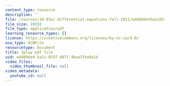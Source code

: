 ```yaml
---
content_type: resource
description: ''
file: /courses/18-03sc-differential-equations-fall-2011/ed489de45a1c053fd87f4baa37ea9a14_Gb5o6VNboV0.pdf
file_size: 19193
file_type: application/pdf
learning_resource_types: []
license: https://creativecommons.org/licenses/by-nc-sa/4.0/
ocw_type: OCWFile
resourcetype: Document
title: 3play pdf file
uid: ed489de4-5a1c-053f-d87f-4baa37ea9a14
video_files:
  video_thumbnail_file: null
video_metadata:
  youtube_id: null
---
```

